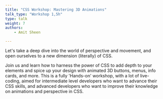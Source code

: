 ```yaml
---
title: "CSS Workshop: Mastering 3D Animations"
talk_type: "Workshop 1,5h"
type: talk
weight: 7
authors:
    - Amit Sheen

---
```

Let's take a deep dive into the world of perspective and movement, and open ourselves to a new dimension (literally) of CSS.

Join us and learn how to harness the power of CSS to add depth to your elements and spice up your design with animated 3D buttons, menus, info cards, and more. This is a fully 'Hands-on' workshop, with a lot of live-coding, aimed for intermediate level developers who want to advance their CSS skills, and advanced developers who want to improve their knowledge on animations and perspective in CSS.
